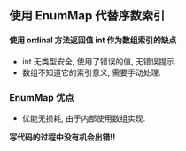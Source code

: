 ## 使用 EnumMap 代替序数索引

#### 使用 ordinal 方法返回值 int 作为数组索引的缺点

* int 无类型安全, 使用了错误的值, 无错误提示.
* 数组不知道它的索引意义, 需要手动处理.

### EnumMap 优点

* 优能无损耗, 由于内部使用数组实现.

**写代码的过程中没有机会出错!!**
